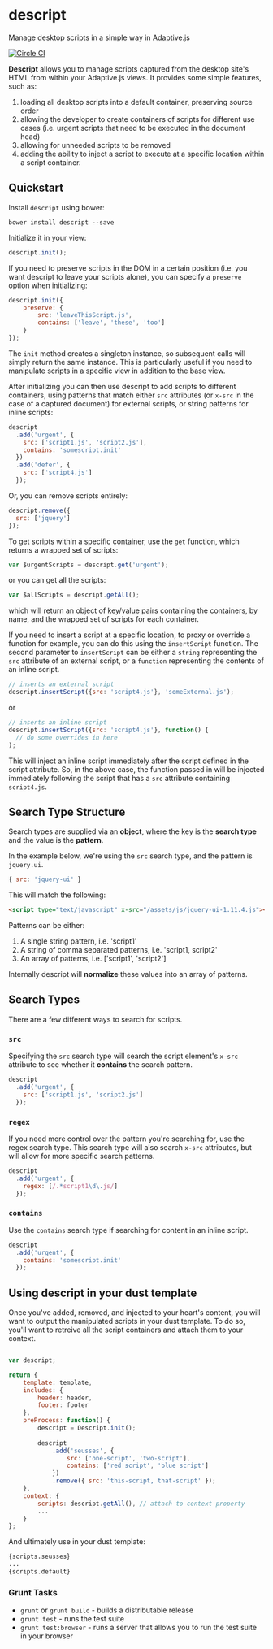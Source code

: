 # descript

Manage desktop scripts in a simple way in Adaptive.js

[![Circle CI](https://circleci.com/gh/mobify/descript.svg?style=shield&circle-token=ef84781d06c021badc882f227815b8e790de3dcb)](https://circleci.com/gh/mobify/descript)

**Descript** allows you to manage scripts captured from the desktop site's HTML from within your Adaptive.js views. It provides some simple features, such as:

1. loading all desktop scripts into a default container, preserving source order
2. allowing the developer to create containers of scripts for different use cases (i.e. urgent scripts that need to be executed in the document head)
3. allowing for unneeded scripts to be removed
4. adding the ability to inject a script to execute at a specific location within a script container.

## Quickstart

Install `descript` using bower:

```cli
bower install descript --save
```

Initialize it in your view:

```js
descript.init();
```

If you need to preserve scripts in the DOM in a certain position (i.e. you want descript to leave your scripts alone), you can specify a `preserve` option when initializing:

```js
descript.init({
	preserve: {
		src: 'leaveThisScript.js',
		contains: ['leave', 'these', 'too']
	}
});
```

The `init` method creates a singleton instance, so subsequent calls will simply return the same instance. This is particularly useful if you need to manipulate scripts in a specific view in addition to the base view.

After initializing you can then use descript to add scripts to different containers, using patterns that match either `src` attributes (or `x-src` in the case of a captured document) for external scripts, or string patterns for inline scripts:

```js
descript
  .add('urgent', {
    src: ['script1.js', 'script2.js'],
    contains: 'somescript.init'
  })
  .add('defer', {
    src: ['script4.js']
  });
```

Or, you can remove scripts entirely:

```js
descript.remove({
  src: ['jquery']
});
```

To get scripts within a specific container, use the `get` function, which returns a wrapped set of scripts:

```js
var $urgentScripts = descript.get('urgent');
```

or you can get all the scripts:

```js
var $allScripts = descript.getAll();
```

which will return an object of key/value pairs containing the containers, by name, and the wrapped set of scripts for each container.

If you need to insert a script at a specific location, to proxy or override a function for example, you can do this using the `insertScript` function. The second parameter to `insertScript` can be either a `string` representing the `src` attribute of an external script, or a `function` representing the contents of an inline script.

```js
// inserts an external script
descript.insertScript({src: 'script4.js'}, 'someExternal.js');
```

or

```js
// inserts an inline script
descript.insertScript({src: 'script4.js'}, function() {
  // do some overrides in here
);
```

This will inject an inline script immediately after the script defined in the script attribute. So, in the above case, the function passed in will be injected immediately following the script that has a `src` attribute containing `script4.js`.

## Search Type Structure

Search types are supplied via an **object**, where the key is the **search type** and the value is the **pattern**. 

In the example below, we're using the `src` search type, and the pattern is `jquery.ui`.

```js
{ src: 'jquery-ui' }
```

This will match the following:

```html
<script type="text/javascript" x-src="/assets/js/jquery-ui-1.11.4.js"></script>
```

Patterns can be either:

1. A single string pattern, i.e. 'script1'
2. A string of comma separated patterns, i.e. 'script1, script2'
3. An array of patterns, i.e. ['script1', 'script2']

Internally descript will **normalize** these values into an array of patterns.

## Search Types

There are a few different ways to search for scripts. 

### `src`

Specifying the `src` search type will search the script element's `x-src` attribute to see whether it **contains** the search pattern.

```js
descript
  .add('urgent', {
    src: ['script1.js', 'script2.js']  
  });
```

### `regex`

If you need more control over the pattern you're searching for, use the regex search type. This search type will also search `x-src` attributes, but will allow for more specific search patterns. 


```js
descript
  .add('urgent', {
    regex: [/.*script1\d\.js/]
  });
```

### `contains`

Use the `contains` search type if searching for content in an inline script. 


```js
descript
  .add('urgent', {
    contains: 'somescript.init'  
  });
```

## Using descript in your dust template

Once you've added, removed, and injected to your heart's content, you will want to output the manipulated scripts in your dust template. To do so, you'll want to retreive all the script containers and attach them to your context.

```js

var descript;

return {
	template: template,
	includes: {
		header: header,
		footer: footer
	},
	preProcess: function() {
		descript = Descript.init();
		
		descript
			.add('seusses', {
				src: ['one-script', 'two-script'],
				contains: ['red script', 'blue script']
			})
			.remove({ src: 'this-script, that-script' });
	},
	context: {
		scripts: descript.getAll(), // attach to context property
		...
	}
};
```

And ultimately use in your dust template:

```html
{scripts.seusses}
...
{scripts.default}
```


### Grunt Tasks

* `grunt` or `grunt build` - builds a distributable release
* `grunt test` - runs the test suite
* `grunt test:browser` - runs a server that allows you to run the test suite in your browser
